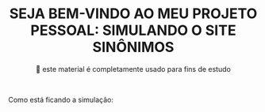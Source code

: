 <h1 align="center"> SEJA BEM-VINDO AO MEU PROJETO PESSOAL: SIMULANDO O SITE SINÔNIMOS </h1> 
<p align="center">🚀 este material é completamente usado para fins de estudo</p>

<br>

<p>Como está ficando a simulação:</p>
<br>
<p img scr="sinonimos_simula.PNG"></p>
